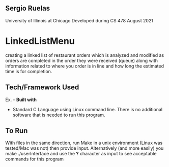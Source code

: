 ## Sergio Ruelas
University of Illinois at Chicago Developed during CS 478 August 2021

# LinkedListMenu
creating a linked list of restaurant orders which is analyzed and modified as orders are completed in the order they were received (queue)
along with information related to where you order is in line and how long the estimated time is for completion.

## Tech/Framework Used
Ex. -
<b>Built with</b>
- Standard C Language using Linux command line. There is no additional software that is needed to run this program.

## To Run
With files in the same direction, run Make in a unix environment (Linux was tested/Mac was not) then provide input.
Alternatively (and more easily) you make ./userInterface and use the <b>?</b> character as input to see acceptable commands for this program
